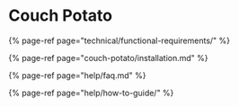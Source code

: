 # Couch Potato

{% page-ref page="technical/functional-requirements/" %}

{% page-ref page="couch-potato/installation.md" %}

{% page-ref page="help/faq.md" %}

{% page-ref page="help/how-to-guide/" %}




